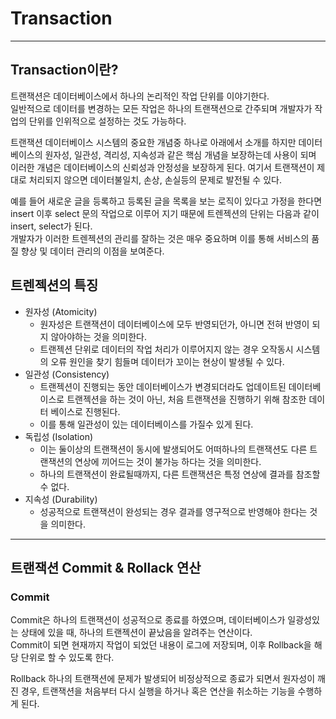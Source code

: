<h1> Transaction </h1>

------

<h2> Transaction이란? </h2>

트랜잭션은 데이터베이스에서 하나의 논리적인 작업 단위를 이야기한다. <br>
일반적으로 데이터를 변경하는 모든 작업은 하나의 트랜잭션으로 간주되며 개발자가 작업의 단위를 인위적으로 설정하는 것도 가능하다. <br>

트랜잭션 데이터베이스 시스템의 중요한 개념중 하나로 아래에서 소개를 하지만 데이터베이스의 원자성, 일관성, 격리성, 지속성과 같은 핵심 개념을 보장하는데 사용이 되며 
이러한 개념은 데이터베이스의 신뢰성과 안정성을 보장하게 된다. 여기서 트랜잭션이 제대로 처리되지 않으면 데이터불일치, 손상, 손실등의 문제로 발전될 수 있다.

예를 들어 새로운 글을 등록하고 등록된 글을 목록을 보는 로직이 있다고 가정을 한다면 insert 이후 select 문의 작업으로 이루어 지기 때문에 트렌젝션의 단위는 다음과 같이 insert, select가 된다. <br>
개발자가 이러한 트렌젝션의 관리를 잘하는 것은 매우 중요하며 이를 통해 서비스의 품질 향상 및 데이터 관리의 이점을 보여준다. <br>

<h2> 트렌젝션의 특징 </h2>

- 원자성 (Atomicity)
  - 원자성은 트랜잭션이 데이터베이스에 모두 반영되던가, 아니면 전혀 반영이 되지 않아야하는 것을 의미한다.
  - 트랜젝션 단위로 데이터의 작업 처리가 이루어지지 않는 경우 오작동시 시스템의 오류 원인을 찾기 힘들며 데이터가 꼬이는 현상이 발생될 수 있다.
- 일관성 (Consistency)
  - 트랜젝션이 진행되는 동안 데이터베이스가 변경되더라도 업데이트된 데이터베이스로 트랜젝션을 하는 것이 아닌, 처음 트랜잭션을 진행하기 위해 참조한 데이터 베이스로 진행된다.
  - 이를 통해 일관성이 있는 데이터베이스를 가질수 있게 된다.
- 독립성 (Isolation)
  - 이는 둘이상의 트랜잭션이 동시에 발생되어도 어떠하나의 트랜잭션도 다른 트랜잭션의 연상에 끼어드는 것이 불가능 하다는 것을 의미한다.
  - 하나의 트랜잭션이 완료될때까지, 다른 트랜잭션은 특정 연상에 결과를 참조할 수 없다.
- 지속성 (Durability)
  - 성공적으로 트랜잭션이 완성되는 경우 결과를 영구적으로 반영해야 한다는 것을 의미한다.

----

<h2> 트랜잭션 Commit & Rollack 연산 </h2>

<h3> Commit </h3>

Commit은 하나의 트랜잭션이 성공적으로 종료를 하였으며, 데이터베이스가 일광성있는 상태에 있을 때, 하나의 트랜젝션이 끝났음을 알려주는 연산이다. <br>
Commit이 되면 현재까지 작업이 되었던 내용이 로그에 저장되며, 이후 Rollback을 해당 단위로 할 수 있도록 한다.

Rollback 하나의 트랜잭션에 문제가 발생되어 비정상적으로 종료가 되면서 원자성이 깨진 경우, 트랜잭션을 처음부터 다시 실행을 하거나 혹은 연산을 취소하는 기능을 수행하게 된다. <br>


